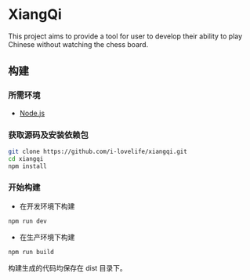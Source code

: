 # XiangQi

This project aims to provide a tool for user to develop their ability to play Chinese without watching the chess board.

## 构建

### 所需环境

* [ Node.js](https://nodejs.org/en/download/)

### 获取源码及安装依赖包

```bash
git clone https://github.com/i-lovelife/xiangqi.git
cd xiangqi
npm install
```

### 开始构建

* 在开发环境下构建
```bash
npm run dev
```

* 在生产环境下构建
```bash
npm run build
```

构建生成的代码均保存在 dist 目录下。
